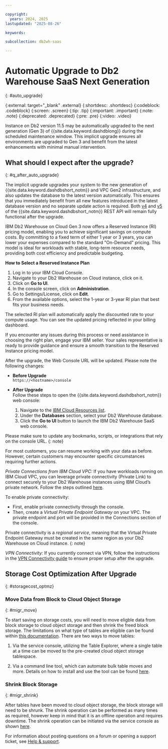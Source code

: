 ```yaml
---

copyright:
  years: 2024, 2025
lastupdated: "2025-08-26"

keywords:

subcollection: db2wh-saas

---
```


# Automatic Upgrade to Db2 Warehouse SaaS Next Generation 

{: #auto_upgrade}

 
{:external: target="_blank" .external}
{:shortdesc: .shortdesc}
{:codeblock: .codeblock}
{:screen: .screen}
{:tip: .tip}
{:important: .important}
{:note: .note}
{:deprecated: .deprecated}
{:pre: .pre}
{:video: .video}

 Instance on Db2 version 11.5 may be automatically upgraded to the next generation (Gen 3) of {{site.data.keyword.dashdblong}} during the scheduled maintenance window. This implicit upgrade ensures all environments are upgraded to Gen 3 and benefit from the latest enhancements with minimal manual intervention.


## What should I expect after the upgrade?

{: #q_after_auto_upgrade}

The implicit upgrade upgrades your system to the new generation of {{site.data.keyword.dashdbshort_notm}} and VPC Gen2 infrastructure, and also updates the database to the latest version automatically. This ensures that you immediately benefit from all new features introduced in the latest database version and no separate update action is required. Both [v4](https://cloud.ibm.com/apidocs/db2-warehouse-on-cloud/db2-warehouse-on-cloud-v4) and [v5](https://cloud.ibm.com/apidocs/db2-warehouse-on-cloud/db2-warehouse-on-cloud-v5) of the {{site.data.keyword.dashdbshort_notm}} REST API will remain fully functional after the upgrade.

IBM Db2 Warehouse on Cloud Gen 3 now offers a Reserved Instance (RI) pricing model, enabling you to achieve significant savings on compute costs. By committing to a fixed term of either 1 year or 3 years, you can lower your expenses compared to the standard "On-Demand" pricing. This model is ideal for workloads with stable, long-term resource needs, providing both cost efficiency and predictable budgeting.

**How to Select a Reserved Instance Plan**

1. Log in to your IBM Cloud Console.
2. Navigate to your Db2 Warehouse on Cloud instance, click on it.
3. Click on **Go to UI**.
4. In the console screen, click on **Administration**.
5. Go to Settings/License, click on **Edit**.
6. From the available options, select the 1-year or 3-year RI plan that best fits your business needs.

The selected RI plan will automatically apply the discounted rate to your compute usage. You can see the updated pricing reflected in your billing dashboard.

If you encounter any issues during this process or need assistance in choosing the right plan, engage your IBM seller. Your sales representative is ready to provide guidance and ensure a smooth transition to the Reserved Instance pricing model.

After the upgrade, the Web Console URL will be updated. Please note the following changes:

- **Before Upgrade**  
    `https://<hostname>/console`

- **After Upgrade**  
    Follow these steps to open the {{site.data.keyword.dashdbshort_notm}} web console:
    1. Navigate to the [IBM Cloud Resources list](https://cloud.ibm.com/resources).
    2. Under the **Databases** section, select your Db2 Warehouse database.
    3. Click the **Go to UI** button to launch the IBM Db2 Warehouse SaaS web console.

Please make sure to update any bookmarks, scripts, or integrations that rely on the console URL.
{: note}


 

For most customers, you can resume working with your data as before. However, certain customers may encounter specific circumstances requiring further actions.   

*Private Connections from IBM Cloud VPC:* If you have workloads running on IBM Cloud VPC, you can leverage private connectivity (Private Link) to connect securely to your Db2 Warehouse instances using IBM Cloud’s private network. Follow the steps outlined [here](https://cloud.ibm.com/docs/Db2whc?topic=Db2whc-connect_options#connecting-to-db2-warehouse-on-cloud-with-private-link).

To enable private connectivity:

   * First, enable private connectivity through the console.
   * Then, create a *Virtual Private Endpoint Gateway* on your VPC. The private endpoint and port will be provided in the Connections section of the console.

Private connectivity is a *regional service*, meaning that the Virtual Private Endpoint Gateway must be created in the same region as your Db2 Warehouse on Cloud instance.
{: note}

*VPN Connectivity:* If you currently connect via VPN, follow the instructions in the [VPN Connectivity guide](https://cloud.ibm.com/docs/Db2whc?topic=Db2whc-connect_options#vpn) to ensure proper setup after the upgrade.

## Storage Cost Optimization After Upgrade

{: #storagecost_optmz}

### Move Data from Block to Cloud Object Storage

{: #migr_move}

To start saving on storage costs, you will need to move eligble data from block storage to cloud object storage and then shrink the freed block storage. The limitations on what type of tables are eligible can be found within [this documentation](https://www.ibm.com/docs/en/db2w-as-a-service?topic=support-restrictions-limitations). There are two ways to move tables:

1. Via the service console, utilizing the Table Explorer, where a single table at a time can be moved to the pre-created cloud object storage tablespace.

2. Via a command line tool, which can automate bulk table moves and more. Details on how to install and use the tool can be found [here](https://github.com/IBM/db2whmigratetocos).


### Shrink Block Storage

{: #migr_shrink}

After tables have been moved to cloud object storage, the block storage will need to be shrunk. The shrink operation can be performed as many times as required, however keep in mind that it is an offline operation and requires downtime. The shrink operation can be initiated via the service console as shown [here](https://cloud.ibm.com/docs/Db2whc?topic=Db2whc-scaling).

For information about posting questions on a forum or opening a support ticket, see [Help & support](/docs/Db2whc?topic=Db2whc-help_support).
